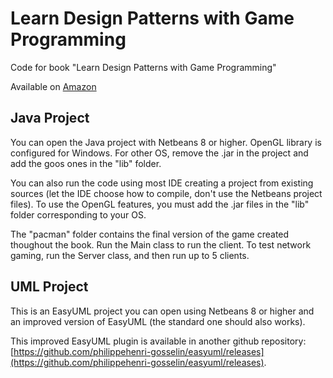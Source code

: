 # Learn Design Patterns with Game Programming
Code for book "Learn Design Patterns with Game Programming"

Available on [Amazon](https://amzn.to/33aoagw)

## Java Project

You can open the Java project with Netbeans 8 or higher. 
OpenGL library is configured for Windows. For other OS, remove the .jar in the project and add the goos ones in the "lib" folder.

You can also run the code using most IDE creating a project from existing sources (let the IDE choose how to compile, don't use the Netbeans project files). 
To use the OpenGL features, you must add the .jar files in the "lib" folder corresponding to your OS.

The "pacman" folder contains the final version of the game created thoughout the book. 
Run the Main class to run the client. 
To test network gaming, run the Server class, and then run up to 5 clients.

## UML Project

This is an EasyUML project you can open using Netbeans 8 or higher and an improved version of EasyUML (the standard one should also works). 

This improved EasyUML plugin is available in another github repository: [https://github.com/philippehenri-gosselin/easyuml/releases](https://github.com/philippehenri-gosselin/easyuml/releases).

